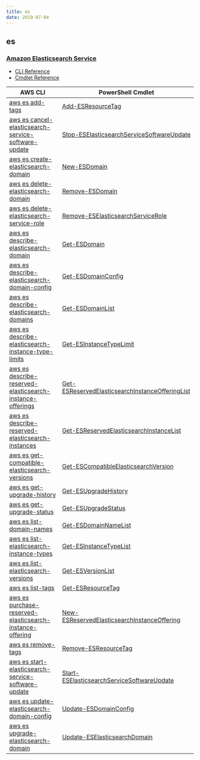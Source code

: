 ```yaml
---
title: es
date: 2019-07-04
---
```


## es

### [Amazon Elasticsearch Service](https://aws.amazon.com/elasticsearch-service/)

* [CLI Reference](https://docs.aws.amazon.com/cli/latest/reference/es/index.html)
* [Cmdlet Reference](https://docs.aws.amazon.com/powershell/latest/reference/items/Amazon_Elasticsearch_cmdlets.html)

|AWS CLI|PowerShell Cmdlet|
|----|----|
|[aws es add-tags](https://docs.aws.amazon.com/cli/latest/reference/es/add-tags.html)|[Add-ESResourceTag](https://docs.aws.amazon.com/powershell/latest/reference/items/Add-ESResourceTag.html)|
|[aws es cancel-elasticsearch-service-software-update](https://docs.aws.amazon.com/cli/latest/reference/es/cancel-elasticsearch-service-software-update.html)|[Stop-ESElasticsearchServiceSoftwareUpdate](https://docs.aws.amazon.com/powershell/latest/reference/items/Stop-ESElasticsearchServiceSoftwareUpdate.html)|
|[aws es create-elasticsearch-domain](https://docs.aws.amazon.com/cli/latest/reference/es/create-elasticsearch-domain.html)|[New-ESDomain](https://docs.aws.amazon.com/powershell/latest/reference/items/New-ESDomain.html)|
|[aws es delete-elasticsearch-domain](https://docs.aws.amazon.com/cli/latest/reference/es/delete-elasticsearch-domain.html)|[Remove-ESDomain](https://docs.aws.amazon.com/powershell/latest/reference/items/Remove-ESDomain.html)|
|[aws es delete-elasticsearch-service-role](https://docs.aws.amazon.com/cli/latest/reference/es/delete-elasticsearch-service-role.html)|[Remove-ESElasticsearchServiceRole](https://docs.aws.amazon.com/powershell/latest/reference/items/Remove-ESElasticsearchServiceRole.html)|
|[aws es describe-elasticsearch-domain](https://docs.aws.amazon.com/cli/latest/reference/es/describe-elasticsearch-domain.html)|[Get-ESDomain](https://docs.aws.amazon.com/powershell/latest/reference/items/Get-ESDomain.html)|
|[aws es describe-elasticsearch-domain-config](https://docs.aws.amazon.com/cli/latest/reference/es/describe-elasticsearch-domain-config.html)|[Get-ESDomainConfig](https://docs.aws.amazon.com/powershell/latest/reference/items/Get-ESDomainConfig.html)|
|[aws es describe-elasticsearch-domains](https://docs.aws.amazon.com/cli/latest/reference/es/describe-elasticsearch-domains.html)|[Get-ESDomainList](https://docs.aws.amazon.com/powershell/latest/reference/items/Get-ESDomainList.html)|
|[aws es describe-elasticsearch-instance-type-limits](https://docs.aws.amazon.com/cli/latest/reference/es/describe-elasticsearch-instance-type-limits.html)|[Get-ESInstanceTypeLimit](https://docs.aws.amazon.com/powershell/latest/reference/items/Get-ESInstanceTypeLimit.html)|
|[aws es describe-reserved-elasticsearch-instance-offerings](https://docs.aws.amazon.com/cli/latest/reference/es/describe-reserved-elasticsearch-instance-offerings.html)|[Get-ESReservedElasticsearchInstanceOfferingList](https://docs.aws.amazon.com/powershell/latest/reference/items/Get-ESReservedElasticsearchInstanceOfferingList.html)|
|[aws es describe-reserved-elasticsearch-instances](https://docs.aws.amazon.com/cli/latest/reference/es/describe-reserved-elasticsearch-instances.html)|[Get-ESReservedElasticsearchInstanceList](https://docs.aws.amazon.com/powershell/latest/reference/items/Get-ESReservedElasticsearchInstanceList.html)|
|[aws es get-compatible-elasticsearch-versions](https://docs.aws.amazon.com/cli/latest/reference/es/get-compatible-elasticsearch-versions.html)|[Get-ESCompatibleElasticsearchVersion](https://docs.aws.amazon.com/powershell/latest/reference/items/Get-ESCompatibleElasticsearchVersion.html)|
|[aws es get-upgrade-history](https://docs.aws.amazon.com/cli/latest/reference/es/get-upgrade-history.html)|[Get-ESUpgradeHistory](https://docs.aws.amazon.com/powershell/latest/reference/items/Get-ESUpgradeHistory.html)|
|[aws es get-upgrade-status](https://docs.aws.amazon.com/cli/latest/reference/es/get-upgrade-status.html)|[Get-ESUpgradeStatus](https://docs.aws.amazon.com/powershell/latest/reference/items/Get-ESUpgradeStatus.html)|
|[aws es list-domain-names](https://docs.aws.amazon.com/cli/latest/reference/es/list-domain-names.html)|[Get-ESDomainNameList](https://docs.aws.amazon.com/powershell/latest/reference/items/Get-ESDomainNameList.html)|
|[aws es list-elasticsearch-instance-types](https://docs.aws.amazon.com/cli/latest/reference/es/list-elasticsearch-instance-types.html)|[Get-ESInstanceTypeList](https://docs.aws.amazon.com/powershell/latest/reference/items/Get-ESInstanceTypeList.html)|
|[aws es list-elasticsearch-versions](https://docs.aws.amazon.com/cli/latest/reference/es/list-elasticsearch-versions.html)|[Get-ESVersionList](https://docs.aws.amazon.com/powershell/latest/reference/items/Get-ESVersionList.html)|
|[aws es list-tags](https://docs.aws.amazon.com/cli/latest/reference/es/list-tags.html)|[Get-ESResourceTag](https://docs.aws.amazon.com/powershell/latest/reference/items/Get-ESResourceTag.html)|
|[aws es purchase-reserved-elasticsearch-instance-offering](https://docs.aws.amazon.com/cli/latest/reference/es/purchase-reserved-elasticsearch-instance-offering.html)|[New-ESReservedElasticsearchInstanceOffering](https://docs.aws.amazon.com/powershell/latest/reference/items/New-ESReservedElasticsearchInstanceOffering.html)|
|[aws es remove-tags](https://docs.aws.amazon.com/cli/latest/reference/es/remove-tags.html)|[Remove-ESResourceTag](https://docs.aws.amazon.com/powershell/latest/reference/items/Remove-ESResourceTag.html)|
|[aws es start-elasticsearch-service-software-update](https://docs.aws.amazon.com/cli/latest/reference/es/start-elasticsearch-service-software-update.html)|[Start-ESElasticsearchServiceSoftwareUpdate](https://docs.aws.amazon.com/powershell/latest/reference/items/Start-ESElasticsearchServiceSoftwareUpdate.html)|
|[aws es update-elasticsearch-domain-config](https://docs.aws.amazon.com/cli/latest/reference/es/update-elasticsearch-domain-config.html)|[Update-ESDomainConfig](https://docs.aws.amazon.com/powershell/latest/reference/items/Update-ESDomainConfig.html)|
|[aws es upgrade-elasticsearch-domain](https://docs.aws.amazon.com/cli/latest/reference/es/upgrade-elasticsearch-domain.html)|[Update-ESElasticsearchDomain](https://docs.aws.amazon.com/powershell/latest/reference/items/Update-ESElasticsearchDomain.html)|

